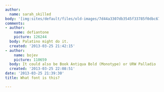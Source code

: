 ```yaml
---
author:
  name: sarah_skilled
body: '[img:sites/default/files/old-images/7d44a3307db3545f33785f0dbc67cf5f_5318.jpg]'
comments:
- author:
    name: defiantone
    picture: 126244
  body: Palatino might do it.
  created: '2013-03-25 21:42:15'
- author:
    name: bojev
    picture: 110659
  body: It could also be Book Antiqua Bold (Monotype) or URW Palladio
  created: '2013-03-25 22:08:51'
date: '2013-03-25 21:39:30'
title: What font is this?

---
```

